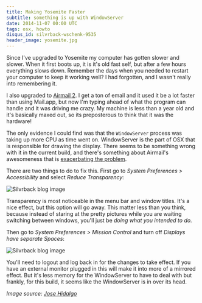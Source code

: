 ```yaml
---
title: Making Yosemite Faster
subtitle: something is up with WindowServer
date: 2014-11-07 00:00 UTC
tags: osx, howto
disqus_id: silvrback-wschenk-9535
header_image: yosemite.jpg
---
```


Since I've upgraded to Yosemite my computer has gotten slower and slower.  When it first boots up, it is it's old fast self, but after a few hours everything slows down.  Remember the days when you needed to restart your computer to keep it working well?  I had forgotten, and I wasn't really into remembering it.

I also upgraded to [Airmail 2](http://airmailapp.com).  I get a ton of email and it used it be a lot faster than using Mail.app, but now I'm typing ahead of what the program can handle and it was driving me crazy. My machine is less than a year old and it's basically maxed out, so its preposterous to think that it was the hardware!

The only evidence I could find was that the `WindowServer` process was taking up more CPU as time went on.  WindowServer is the part of OSX that is responsible for drawing the display.   There seems to be something wrong with it in the current build, and there's something about Airmail's awesomeness that is [exacerbating the problem](https://airmail.tenderapp.com/help/discussions/airmail-beta-259/46-windowserver-40-cpu-os-x-yosemite-becomes-sluggish).

There are two things to do to fix this.  First go to _System Preferences > Accessibility_ and select _Reduce Transparency_:

![Silvrback blog image](https://silvrback.s3.amazonaws.com/uploads/5da49df8-e23d-4236-9890-67bd040eb19e/Accessibility_large.jpg)

Transparency is most noticeable in the menu bar and window titles.  It's a nice effect, but this option will go away.  This matter less than you think, because instead of staring at the pretty pictures while you are waiting switching between windows, you'll just be _doing what you intended to do._

Then go to _System Preferences > Mission Control_ and turn off _Displays have separate Spaces_:

![Silvrback blog image](https://silvrback.s3.amazonaws.com/uploads/6cec93bc-e6e9-43dd-ad35-6216a3519ff4/Mission_Control_large.jpg)

You'll need to logout and log back in for the changes to take effect.  If you have an external monitor plugged in this will make it into more of a mirrored effect.  But it's less memory for the WindowServer to have to deal with but frankly, for this build, it seems like the WindowServer is in over its head.

_Image source: [Jose Hidalgo](https://www.flickr.com/photos/enfocalafoca/10281990664/in/photolist-bemZsr-eTiVKj-7mHDny-9Dy4ax-oCTxUN-6ADKkQ-gEzTB7-9JVCCh-9VBzew-e6drjv-81i16E-dZELmS-9W3aAW-fxk247-bUjtvd-5B9RWQ-haJUc-7PGVs-2bhCy-hiECct-9TdDF5-dxPUZS-k4Cqht-Eybma-dfUT1w-nHgvih-fimRJN-kgE-eTifLY-koWW78-9Mi2sf-fCy2Gj-oR5RdZ-aivjjh-YKHt3-nSa2xB-9KrnK7-j3hzch-7Ry3aQ-Be2KQ-7uyD2-aqbv5m-84hTGU-88gVVn-7yf7Ao-nYeUkp-du6QC8-duy9pH-dGMeu2-2ve91)_